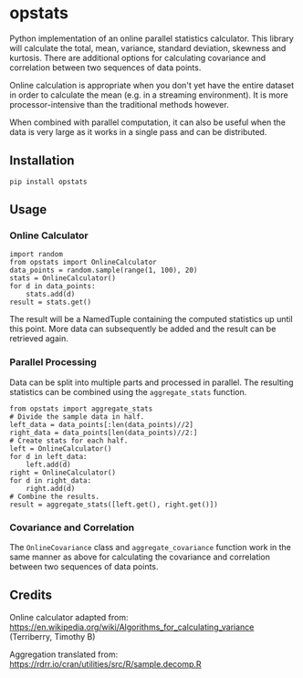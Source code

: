 # opstats
Python implementation of an online parallel statistics calculator. This library will calculate the total, mean, variance, standard deviation, skewness and kurtosis. There are additional options for calculating covariance and correlation between two sequences of data points.

Online calculation is appropriate when you don't yet have the entire dataset in order to calculate the mean (e.g. in a streaming environment). It is more processor-intensive than the traditional methods however.

When combined with parallel computation, it can also be useful when the data is very large as it works in a single pass and can be distributed.

## Installation

`pip install opstats`

## Usage

### Online Calculator

```
import random
from opstats import OnlineCalculator
data_points = random.sample(range(1, 100), 20)
stats = OnlineCalculator()
for d in data_points:
    stats.add(d)
result = stats.get()
```

The result will be a NamedTuple containing the computed statistics up until this point. More data can subsequently be added and the result can be retrieved again.

### Parallel Processing

Data can be split into multiple parts and processed in parallel. The resulting statistics can be combined using the `aggregate_stats` function.

```
from opstats import aggregate_stats
# Divide the sample data in half.
left_data = data_points[:len(data_points)//2]
right_data = data_points[len(data_points)//2:]
# Create stats for each half. 
left = OnlineCalculator()
for d in left_data:
    left.add(d)
right = OnlineCalculator()
for d in right_data:
    right.add(d)
# Combine the results.
result = aggregate_stats([left.get(), right.get()])
```

### Covariance and Correlation

The `OnlineCovariance` class and `aggregate_covariance` function work in the same manner as above for calculating the covariance and correlation between two sequences of data points.

## Credits

Online calculator adapted from:
https://en.wikipedia.org/wiki/Algorithms_for_calculating_variance
(Terriberry, Timothy B)

Aggregation translated from:
https://rdrr.io/cran/utilities/src/R/sample.decomp.R
